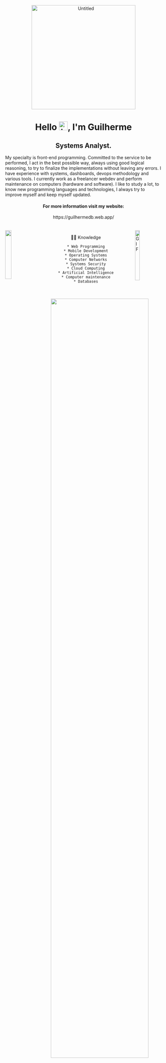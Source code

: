   <div align="center">
<img width="334" alt="Untitled" src="https://user-images.githubusercontent.com/54703843/138566755-e579c2f4-5fb0-4366-aefb-f68d43828b97.png">
 </div>
 
<h1 align="center">
 Hello <img src="https://user-images.githubusercontent.com/1303154/88677602-1635ba80-d120-11ea-84d8-d263ba5fc3c0.gif" width="28px" alt="hi">, I'm Guilherme
</h1>

<h2 align="center">
Systems Analyst.
</h2>

My specialty is front-end programming.
Committed to the service to be performed, I act in the best possible way, always using good logical reasoning, to try to finalize the implementations without leaving any errors.
I have experience with systems, dashboards, devops methodology and various tools.
I currently work as a freelancer webdev and perform maintenance on computers (hardware and software).
I like to study a lot, to know new programming languages and technologies, I always try to improve myself and keep myself updated.
  
  
<div align="center">
 
<h4>For more information visit my website:</h4>
https://guilhermedb.web.app/
  
</div>
   
<br>
<br> 
  


<img align="left" src="https://media.giphy.com/media/VTtANKl0beDFQRLDTh/giphy.gif" width="20%"/>
<img align="right"  width="17%" alt="GIF" height="160px" src="https://octodex.github.com/images/daftpunktocat-guy.gif" />
<div align="center" >
  
👨‍🏫 Knowledge

    * Web Programming
    * Mobile Development
    * Operating Systems
    * Computer Networks
    * Systems Security
    * Cloud Computing
    * Artificial Intelligence
    * Computer maintenance
    * Databases
 
</div>
  
<br>
<br>   

<div align="center">
<img  width="79%" src="https://github-profile-trophy.vercel.app/?username=GuilhermeDBeitum&column=7&margin-w=15&margin-h=15&theme=radical">
</div>

<br>
<br>

🧰 Technologies and Tools

<h4>Basic:</h4>
JAVA,  Kotlin,  C,  C++,  C#,  Ruby,  Python ;

<h4>Medium:</h4>
JavaScript, TypeScript, React, Angular, jQuery, Rails, NoSQL, MySQL, PostgreSQL, BS, PHP, Node, SASS, Webpack, BDD , TDD;

<h4>Advanced:</h4>
UI,  UX,  SPA,  PWA,  XD,  Proto.io,  Figma,  Firebase,  GIT,  Flux,  Vue.js,  Nuxt.js,  WebServices,  REST,  SOAP,  JSON,  XML,  Scrum,  Kanban;

<h4>OS:</h4> Windows/Linux/MacOs.
<hr>

<p align="center">
  <img width="49%" src="https://github-readme-stats.vercel.app/api?username=GuilhermeDBeitum&show_icons=true&hide_border=true&theme=radical" />
  <img width="49%" src="https://github-readme-streak-stats.herokuapp.com/?user=GuilhermeDBeitum&hide_border=true&theme=radical" />
</p>

